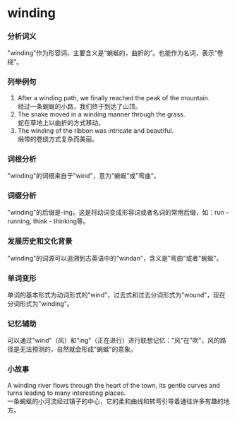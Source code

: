 # winding

### 分析词义

  

"winding"作为形容词，主要含义是“蜿蜒的，曲折的”。也能作为名词，表示“卷绕”。

  

### 列举例句

  

1.  After a winding path, we finally reached the peak of the mountain.  
    经过一条蜿蜒的小路，我们终于到达了山顶。
2.  The snake moved in a winding manner through the grass.  
    蛇在草地上以曲折的方式移动。
3.  The winding of the ribbon was intricate and beautiful.  
    缎带的卷绕方式复杂而美丽。

  

### 词根分析

  

"winding"的词根来自于"wind"，意为"蜿蜒"或"弯曲"。

  

### 词缀分析

  

"winding"的后缀是-ing，这是将动词变成形容词或者名词的常用后缀，如：run - running, think - thinking等。

  

### 发展历史和文化背景

  

"winding"的词源可以追溯到古英语中的"windan"，含义是"弯曲"或者"蜿蜒"。

  

### 单词变形

  

单词的基本形式为动词形式的"wind"，过去式和过去分词形式为"wound"，现在分词形式为"winding"。

  

### 记忆辅助

  

可以通过"wind"（风）和"ing"（正在进行）进行联想记忆："风"在"吹"，风的路径是无法预测的，自然就会形成"蜿蜒"的意象。

  

### 小故事

  

A winding river flows through the heart of the town, its gentle curves and turns leading to many interesting places.  
一条蜿蜒的小河流经过镇子的中心，它的柔和曲线和转弯引导着通往许多有趣的地方。
